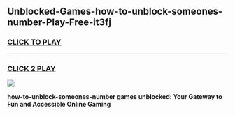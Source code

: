 
## Unblocked-Games-how-to-unblock-someones-number-Play-Free-it3fj
<h3>
<a href="https://premium76.site?title=how-to-unblock-someones-number&ref=20M">CLICK TO PLAY</a></h3>
<hr>

<h3>
<a href="https://premium76.site?title=how-to-unblock-someones-number&ref=20M">CLICK 2 PLAY</a>
  
</h3>

<a href="https://premium76.site?title=how-to-unblock-someones-number&ref=19M"><img src="https://clearcache.store/games.png"></a>


**how-to-unblock-someones-number games unblocked: Your Gateway to Fun and Accessible Online Gaming**
